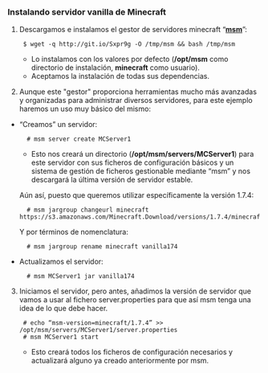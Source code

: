 ### Instalando servidor vanilla de Minecraft
1. Descargamos e instalamos el gestor de servidores minecraft “[**msm**](http://msmhq.com/)”:

        $ wget -q http://git.io/Sxpr9g -O /tmp/msm && bash /tmp/msm
	* Lo instalamos con los valores por defecto (**/opt/msm** como directorio de instalación, **minecraft** como usuario).
	* Aceptamos la instalación de todas sus dependencias.

2. Aunque este "gestor" proporciona herramientas mucho más avanzadas y organizadas para administrar diversos servidores, para este ejemplo haremos un uso muy básico del mismo:

* “Creamos” un servidor:
	
		# msm server create MCServer1
	* Esto nos creará un directorio (**/opt/msm/servers/MCServer1**) para este servidor con sus ficheros de configuración básicos y un sistema de gestión de ficheros gestionable mediante “msm” y nos descargará la última versión de servidor estable.

	Aún así, puesto que queremos utilizar específicamente la versión 1.7.4:

		# msm jargroup changeurl minecraft https://s3.amazonaws.com/Minecraft.Download/versions/1.7.4/minecraft_server.1.7.4.jar

	Y por términos de nomenclatura:
	
		# msm jargroup rename minecraft vanilla174


* Actualizamos el servidor:

		# msm MCServer1 jar vanilla174



3. Iniciamos el servidor, pero antes, añadimos la versión de servidor que vamos a usar al fichero server.properties para que así msm tenga una idea de lo que debe hacer.

		# echo “msm-version=minecraft/1.7.4” >> /opt/msm/servers/MCServer1/server.properties
		# msm MCServer1 start
	* Esto creará todos los ficheros de configuración necesarios y actualizará alguno ya creado anteriormente por msm.
